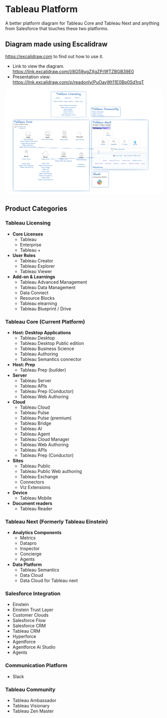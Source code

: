 # Tableau Platform
A better platform diagram for Tableau Core and Tableau Next and anything from Salesforce that touches these two platforms.

## Diagram made using Escalidraw
https://excalidraw.com to find out how to use it. 

 - Link to view the diagram. https://link.excalidraw.com/l/8G59ugZXgZP/9fTZBGB39E0 
 - Presentation view: https://link.excalidraw.com/p/readonly/PuOayWt11E0Bp0Sd1rqT

![Tableau Platform Diagram](./diagram.png)

## Product Categories

### Tableau Licensing
- **Core Licenses**
  - Tableau
  - Enterprise
  - Tableau +
- **User Roles**
  - Tableau Creator
  - Tableau Explorer
  - Tableau Viewer
- **Add-on & Learnings**
  - Tableau Advanced Management
  - Tableau Data Management
  - Data Connect
  - Resource Blocks
  - Tableau elearning
  - Tableau Blueprint / Drive

### Tableau Core (Current Platform)
- **Host: Desktop Applications**
  - Tableau Desktop
  - Tableau Desktop Public edition
  - Tableau Business Science
  - Tableau Authoring
  - Tableau Semantics connector
- **Host: Prep**
  - Tableau Prep (builder)
- **Server**
  - Tableau Server
  - Tableau APIs
  - Tableau Prep (Conductor)
  - Tableau Web Authoring
- **Cloud**
  - Tableau Cloud
  - Tableau Pulse
  - Tableau Pulse (premium)
  - Tableau Bridge
  - Tableau AI
  - Tableau Agent
  - Tableau Cloud Manager
  - Tableau Web Authoring
  - Tableau APIs
  - Tableau Prep (Conductor)
- **Sites**
  - Tableau Public
  - Tableau Public Web authoring
  - Tableau Exchange
  - Connectors
  - Viz Extensions
- **Device**
  - Tableau Mobile
- **Document readers**
  - Tableau Reader

### Tableau Next (Formerly Tableau Einstein)
- **Analytics Components**
  - Metrics
  - Datapro
  - Inspector
  - Concierge
  - Agents
- **Data Platform**
  - Tableau Semantics
  - Data Cloud
  - Data Cloud for Tableau next

### Salesforce Integration
- Einstein
- Einstein Trust Layer
- Customer Clouds
- Salesforce Flow
- Salesforce CRM
- Tableau CRM
- Hyperforce
- Agentforce
- Agentforce Ai Studio
- Agents

### Communication Platform
- Slack

### Tableau Community
- Tableau Ambassador
- Tableau Visionary
- Tableau Zen Master
